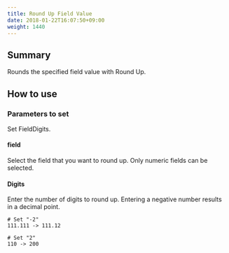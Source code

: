 ```yaml
---
title: Round Up Field Value
date: 2018-01-22T16:07:50+09:00
weight: 1440
---
```

## Summary

Rounds the specified field value with Round Up.

## How to use

### Parameters to set

Set FieldDigits.

#### field

Select the field that you want to round up. Only numeric fields can be selected.

#### Digits

Enter the number of digits to round up. Entering a negative number results in a decimal point.

```
# Set "-2"
111.111 -> 111.12

# Set "2"
110 -> 200
```
